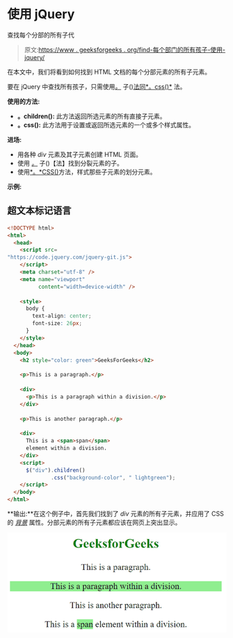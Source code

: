 # 使用 jQuery

查找每个分部的所有子代

> 原文:[https://www . geeksforgeeks . org/find-每个部门的所有孩子-使用-jquery/](https://www.geeksforgeeks.org/find-all-children-of-each-division-using-jquery/)

在本文中，我们将看到如何找到 HTML 文档的每个分部元素的所有子元素。

要在 jQuery 中查找所有孩子，只需使用[*。*](https://www.geeksforgeeks.org/jquery-children-with-examples/) 子()[法同*。css()*](https://www.geeksforgeeks.org/jquery-css-method/) 法。

**使用的方法:**

*   **。children():** 此方法返回所选元素的所有直接子元素。
*   **。css():** 此方法用于设置或返回所选元素的一个或多个样式属性。

**进场:**

*   用各种 *div* 元素及其子元素创建 HTML 页面。
*   使用 [*。*](https://www.geeksforgeeks.org/jquery-children-with-examples/) 子()【法】找到分裂元素的子。
*   使用[*。*CSS()](https://www.geeksforgeeks.org/jquery-css-method/)方法，样式那些子元素的划分元素。

**示例:**

## 超文本标记语言

```html
<!DOCTYPE html>
<html>
  <head>
    <script src=
"https://code.jquery.com/jquery-git.js">
    </script>
    <meta charset="utf-8" />
    <meta name="viewport" 
          content="width=device-width" />

    <style>
      body {
        text-align: center;
        font-size: 26px;
      }
    </style>
  </head>
  <body>
    <h2 style="color: green">GeeksForGeeks</h2>

    <p>This is a paragraph.</p>

    <div>
      <p>This is a paragraph within a division.</p>
    </div>

    <p>This is another paragraph.</p>

    <div>
      This is a <span>span</span> 
      element within a division.
    </div>
    <script>
      $("div").children()
              .css("background-color", " lightgreen");
    </script>
  </body>
</html>
```

**输出:**在这个例子中，首先我们找到了 *div* 元素的所有子元素，并应用了 CSS 的 [*背景*](https://www.geeksforgeeks.org/css-background/) 属性。分部元素的所有子元素都应该在网页上突出显示。

![](img/74af018f34ec7a1266015bd5a5bca174.png)